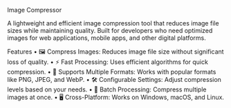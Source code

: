 Image Compressor

A lightweight and efficient image compression tool that reduces image file sizes while maintaining quality. Built for developers who need optimized images for web applications, mobile apps, and other digital platforms.

Features
	•	🖼️ Compress Images: Reduces image file size without significant loss of quality.
	•	⚡ Fast Processing: Uses efficient algorithms for quick compression.
	•	🔄 Supports Multiple Formats: Works with popular formats like PNG, JPEG, and WebP.
	•	🛠️ Configurable Settings: Adjust compression levels based on your needs.
	•	📂 Batch Processing: Compress multiple images at once.
	•	🖥️ Cross-Platform: Works on Windows, macOS, and Linux.

